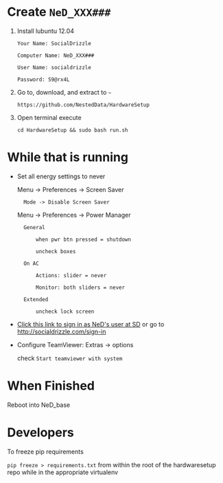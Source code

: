 # Create `NeD_XXX###`

1. Install lubuntu 12.04

	`Your Name: SocialDrizzle`

	`Computer Name: NeD_XXX###`
	
	`User Name: socialdrizzle `
	
	`Password: S9@rx4L`
	
2. Go to, download, and extract to `~`

	`https://github.com/NestedData/HardwareSetup`
	
3. Open terminal execute 

	`cd HardwareSetup && sudo bash run.sh`
	
# While that is running
	
* Set all energy settings to never

	Menu -> Preferences -> Screen Saver
	
		Mode -> Disable Screen Saver
		
	Menu -> Preferences -> Power Manager
	
		General
		
			when pwr btn pressed = shutdown
			
			uncheck boxes
			
		On AC
		
			Actions: slider = never
			
			Monitor: both sliders = never
			
		Extended
		
			uncheck lock screen

* [Click this link to sign in as NeD's user at SD](http://socialdrizzle.com/sign-in) or go to  http://socialdrizzle.com/sign-in

* Configure TeamViewer:	
	Extras -> options
	
	check `Start teamviewer with system`
	
	
# When Finished

Reboot into NeD_base



# Developers

To freeze pip requirements

`pip freeze > requirements.txt` from within the root of the hardwaresetup repo while in the appropriate virtualenv

